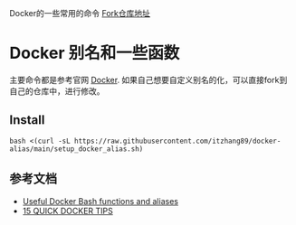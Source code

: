 Docker的一些常用的命令 [Fork仓库地址](https://github.com/tcnksm/docker-alias/blob/master/README.md)

# Docker 别名和一些函数

主要命令都是参考官网 [Docker](https://www.docker.io/). 如果自己想要自定义别名的化，可以直接fork到自己的仓库中，进行修改。

## Install

```shell
bash <(curl -sL https://raw.githubusercontent.com/itzhang89/docker-alias/main/setup_docker_alias.sh)
```

## 参考文档

- [Useful Docker Bash functions and aliases](http://kartar.net/2014/03/useful-docker-bash-functions-and-aliases)
- [15 QUICK DOCKER TIPS](https://labs.ctl.io/15-quick-docker-tips/)
